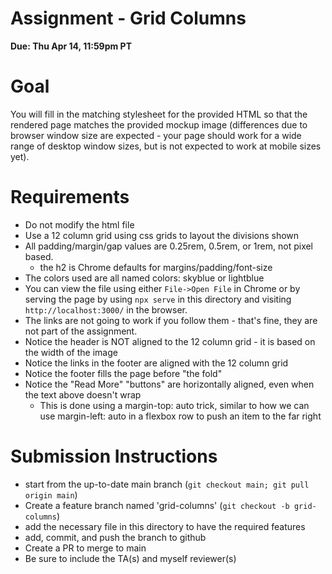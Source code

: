 # Assignment - Grid Columns

**Due: Thu Apr 14, 11:59pm PT** 

# Goal

You will fill in the matching stylesheet for the provided HTML so that the rendered page matches the provided mockup image (differences due to browser window size are expected - your page should work for a wide range of desktop window sizes, but is not expected to work at mobile sizes yet).

# Requirements

- Do not modify the html file
- Use a 12 column grid using css grids to layout the divisions shown
- All padding/margin/gap values are 0.25rem, 0.5rem, or 1rem, not pixel based.
  - the h2 is Chrome defaults for margins/padding/font-size
- The colors used are all named colors: skyblue or lightblue
- You can view the file using either `File->Open File` in Chrome or by serving the page by using `npx serve` in this directory and visiting `http://localhost:3000/` in the browser.
- The links are not going to work if you follow them - that's fine, they are not part of the assignment.
- Notice the header is NOT aligned to the 12 column grid - it is based on the width of the image
- Notice the links in the footer are aligned with the 12 column grid
- Notice the footer fills the page before "the fold"
- Notice the "Read More" "buttons" are horizontally aligned, even when the text above doesn't wrap
  - This is done using a margin-top: auto trick, similar to how we can use margin-left: auto in a flexbox row to push an item to the far right

# Submission Instructions

* start from the up-to-date main branch (`git checkout main; git pull origin main`)
* Create a feature branch named 'grid-columns' (`git checkout -b grid-columns`)
* add the necessary file in this directory to have the required features
* add, commit, and push the branch to github
* Create a PR to merge to main
* Be sure to include the TA(s) and myself reviewer(s)


